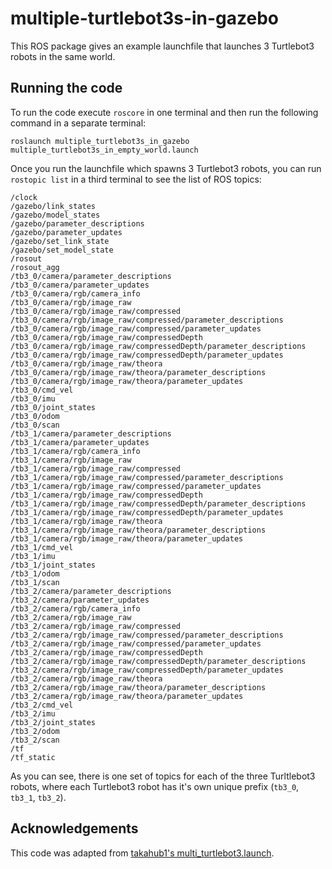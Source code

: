 # multiple-turtlebot3s-in-gazebo

This ROS package gives an example launchfile that launches 3 Turtlebot3 robots in the same world. 

## Running the code

To run the code execute `roscore` in one terminal and then run the following command in a separate terminal: 

```
roslaunch multiple_turtlebot3s_in_gazebo multiple_turtlebot3s_in_empty_world.launch
```

Once you run the launchfile which spawns 3 Turtlebot3 robots, you can run `rostopic list` in a third terminal to see the list of ROS topics: 

```
/clock
/gazebo/link_states
/gazebo/model_states
/gazebo/parameter_descriptions
/gazebo/parameter_updates
/gazebo/set_link_state
/gazebo/set_model_state
/rosout
/rosout_agg
/tb3_0/camera/parameter_descriptions
/tb3_0/camera/parameter_updates
/tb3_0/camera/rgb/camera_info
/tb3_0/camera/rgb/image_raw
/tb3_0/camera/rgb/image_raw/compressed
/tb3_0/camera/rgb/image_raw/compressed/parameter_descriptions
/tb3_0/camera/rgb/image_raw/compressed/parameter_updates
/tb3_0/camera/rgb/image_raw/compressedDepth
/tb3_0/camera/rgb/image_raw/compressedDepth/parameter_descriptions
/tb3_0/camera/rgb/image_raw/compressedDepth/parameter_updates
/tb3_0/camera/rgb/image_raw/theora
/tb3_0/camera/rgb/image_raw/theora/parameter_descriptions
/tb3_0/camera/rgb/image_raw/theora/parameter_updates
/tb3_0/cmd_vel
/tb3_0/imu
/tb3_0/joint_states
/tb3_0/odom
/tb3_0/scan
/tb3_1/camera/parameter_descriptions
/tb3_1/camera/parameter_updates
/tb3_1/camera/rgb/camera_info
/tb3_1/camera/rgb/image_raw
/tb3_1/camera/rgb/image_raw/compressed
/tb3_1/camera/rgb/image_raw/compressed/parameter_descriptions
/tb3_1/camera/rgb/image_raw/compressed/parameter_updates
/tb3_1/camera/rgb/image_raw/compressedDepth
/tb3_1/camera/rgb/image_raw/compressedDepth/parameter_descriptions
/tb3_1/camera/rgb/image_raw/compressedDepth/parameter_updates
/tb3_1/camera/rgb/image_raw/theora
/tb3_1/camera/rgb/image_raw/theora/parameter_descriptions
/tb3_1/camera/rgb/image_raw/theora/parameter_updates
/tb3_1/cmd_vel
/tb3_1/imu
/tb3_1/joint_states
/tb3_1/odom
/tb3_1/scan
/tb3_2/camera/parameter_descriptions
/tb3_2/camera/parameter_updates
/tb3_2/camera/rgb/camera_info
/tb3_2/camera/rgb/image_raw
/tb3_2/camera/rgb/image_raw/compressed
/tb3_2/camera/rgb/image_raw/compressed/parameter_descriptions
/tb3_2/camera/rgb/image_raw/compressed/parameter_updates
/tb3_2/camera/rgb/image_raw/compressedDepth
/tb3_2/camera/rgb/image_raw/compressedDepth/parameter_descriptions
/tb3_2/camera/rgb/image_raw/compressedDepth/parameter_updates
/tb3_2/camera/rgb/image_raw/theora
/tb3_2/camera/rgb/image_raw/theora/parameter_descriptions
/tb3_2/camera/rgb/image_raw/theora/parameter_updates
/tb3_2/cmd_vel
/tb3_2/imu
/tb3_2/joint_states
/tb3_2/odom
/tb3_2/scan
/tf
/tf_static
```

As you can see, there is one set of topics for each of the three Turltlebot3 robots, where each Turtlebot3 robot has it's own unique prefix (`tb3_0`, `tb3_1`, `tb3_2`). 

## Acknowledgements

This code was adapted from [takahub1's multi_turtlebot3.launch](https://gist.github.com/takahub1/85cb995b3c9d7a7008f31dc900092b04).